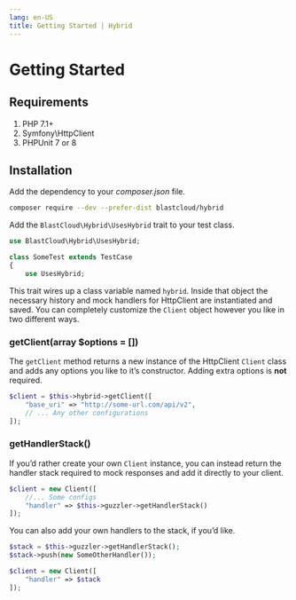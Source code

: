 ```yaml
---
lang: en-US
title: Getting Started | Hybrid
---
```


# Getting Started

## Requirements

1. PHP 7.1+
2. Symfony\HttpClient
3. PHPUnit 7 or 8

## Installation

Add the dependency to your *composer.json* file.

```bash
composer require --dev --prefer-dist blastcloud/hybrid
```

Add the `BlastCloud\Hybrid\UsesHybrid` trait to your test class.

```php
use BlastCloud\Hybrid\UsesHybrid;

class SomeTest extends TestCase
{
    use UsesHybrid;
```

This trait wires up a class variable named `hybrid`. Inside that object the necessary history and mock handlers for HttpClient are instantiated and saved. You can completely customize the `Client` object however you like in two different ways.

### getClient(array $options = [])

The `getClient` method returns a new instance of the HttpClient `Client` class and adds any options you like to it’s constructor. Adding extra options is **not** required.

```php
$client = $this->hybrid->getClient([
    "base_uri" => "http://some-url.com/api/v2",
    // ... Any other configurations
]);
```

### getHandlerStack()

If you’d rather create your own `Client` instance, you can instead return the handler stack required to mock responses and add it directly to your client.

```php
$client = new Client([
    //... Some configs
    "handler" => $this->guzzler->getHandlerStack()
]);
```

You can also add your own handlers to the stack, if you’d like.

```php
$stack = $this->guzzler->getHandlerStack();
$stack->push(new SomeOtherHandler());

$client = new Client([
    "handler" => $stack
]);
```